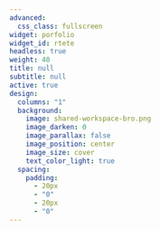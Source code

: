 ```yaml
---
advanced:
  css_class: fullscreen
widget: porfolio
widget_id: rtete
headless: true
weight: 40
title: null
subtitle: null
active: true
design:
  columns: "1"
  background:
    image: shared-workspace-bro.png
    image_darken: 0
    image_parallax: false
    image_position: center
    image_size: cover
    text_color_light: true
  spacing:
    padding:
      - 20px
      - "0"
      - 20px
      - "0"
---
```

